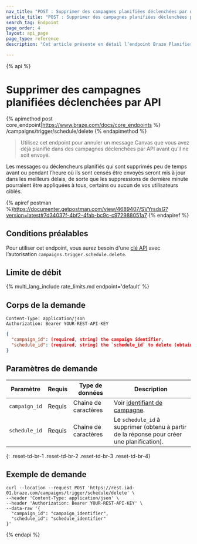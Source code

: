 ```yaml
---
nav_title: "POST : Supprimer des campagnes planifiées déclenchées par API"
article_title: "POST : Supprimer des campagnes planifiées déclenchées par API"
search_tag: Endpoint
page_order: 4
layout: api_page
page_type: reference
description: "Cet article présente en détail l’endpoint Braze Planifier des campagnes déclenchées par API et planifiées."

---
```

{% api %}
# Supprimer des campagnes planifiées déclenchées par API
{% apimethod post core_endpoint|https://www.braze.com/docs/core_endpoints %}
/campaigns/trigger/schedule/delete
{% endapimethod %}

> Utilisez cet endpoint pour annuler un message Canvas que vous avez déjà planifié dans des campagnes déclenchées par API avant qu’il ne soit envoyé.

Les messages ou déclencheurs planifiés qui sont supprimés peu de temps avant ou pendant l’heure où ils sont censés être envoyés seront mis à jour dans les meilleurs délais, de sorte que les suppressions de dernière minute pourraient être appliquées à tous, certains ou aucun de vos utilisateurs ciblés.

{% apiref postman %}https://documenter.getpostman.com/view/4689407/SVYrsdsG?version=latest#7d34037f-4bf2-4fab-bc9c-c972988051a7 {% endapiref %}

## Conditions préalables

Pour utiliser cet endpoint, vous aurez besoin d'une [clé API]({{site.baseurl}}/api/basics#rest-api-key/) avec l’autorisation `campaigns.trigger.schedule.delete`.

## Limite de débit

{% multi_lang_include rate_limits.md endpoint='default' %}

## Corps de la demande

```
Content-Type: application/json
Authorization: Bearer YOUR-REST-API-KEY
```

```json
{
  "campaign_id": (required, string) the campaign identifier,
  "schedule_id": (required, string) the `schedule_id` to delete (obtained from the response to create schedule)
}
```

## Paramètres de demande

| Paramètre | Requis | Type de données | Description |
| --------- | ---------| --------- | ----------- |
| `campaign_id`| Requis | Chaîne de caractères | Voir [identifiant de campagne]({{site.baseurl}}/api/identifier_types/). |
| `schedule_id` | Requis | Chaîne de caractères | Le `schedule_id` à supprimer (obtenu à partir de la réponse pour créer une planification). |
{: .reset-td-br-1 .reset-td-br-2 .reset-td-br-3  .reset-td-br-4}


## Exemple de demande
```
curl --location --request POST 'https://rest.iad-01.braze.com/campaigns/trigger/schedule/delete' \
--header 'Content-Type: application/json' \
--header 'Authorization: Bearer YOUR-REST-API-KEY' \
--data-raw '{
  "campaign_id": "campaign_identifier",
  "schedule_id": "schedule_identifier"
}'
```

{% endapi %}
